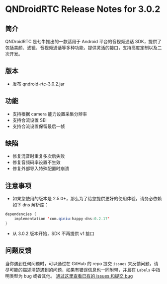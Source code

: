 # QNDroidRTC Release Notes for 3.0.2

## 简介

QNDroidRTC 是七牛推出的一款适用于 Android 平台的音视频通话 SDK，提供了包括美颜、滤镜、音视频通话等多种功能，提供灵活的接口，支持高度定制以及二次开发。

## 版本

- 发布 qndroid-rtc-3.0.2.jar

## 功能

- 支持根据 camera 能力设置采集分辨率
- 支持合流设置 SEI
- 支持合流设置保留最后一帧

## 缺陷

- 修复混音时重复多次后失败
- 修复音频码率设置不生效
- 修复外部导入特殊配置时崩溃

## 注意事项
- 如果您使用的版本是 2.5.0+，那么为了给您提供更好的使用体验，请务必依赖如下 dns 解析库：

```java
dependencies {
    implementation 'com.qiniu:happy-dns:0.2.17'
}
```

- 从 3.0.2 版本开始，SDK 不再提供 v1 接口

## 问题反馈

当你遇到任何问题时，可以通过在 GitHub 的 repo 提交 `issues` 来反馈问题，请尽可能的描述清楚遇到的问题，如果有错误信息也一同附带，并且在 ```Labels``` 中指明类型为 bug 或者其他。 [通过这里查看已有的 issues 和提交 bug](https://github.com/pili-engineering/QNRTC-Android/issues)
